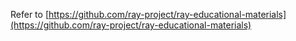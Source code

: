 Refer to [https://github.com/ray-project/ray-educational-materials](https://github.com/ray-project/ray-educational-materials)